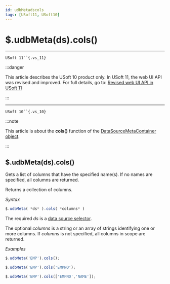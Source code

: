 ```yaml
---
id: udbMetadscols
tags: [USoft11, USoft10]
---
```

# $.udbMeta(ds).cols()



----

`USoft 11``{.vs_11}`


:::danger

This article describes the USoft 10 product only.
In USoft 11, the web UI API was revised and improved. For full details, go to:
[Revised web UI API in USoft 11](/Web_and_app_UIs/UDB_udb/Revised_web_UI_API_in_USoft_11.md)

:::

----

`USoft 10``{.vs_10}`


:::note

This article is about the **cols()** function of the [DataSourceMetaContainer object](/Web_and_app_UIs/UDB_DataSourceMetaContainer).

:::

## **$.udbMeta(ds).cols()**

Gets a list of columns that have the specified name(s). If no names are specified, all columns are returned.

Returns a collection of columns.

*Syntax*

```js
$.udbMeta( *ds* ).cols( *columns* )
```

The required *ds* is a [data source selector](/Web_and_app_UIs/UDB_DataSourceMetaContainer/UDB_DataSourceMetaContainer_object.md).

The optional *columns* is a string or an array of strings identifying one or more columns. If *columns* is not specified, all columns in scope are returned.

*Examples*

```js
$.udbMeta('EMP').cols();
```

```js
$.udbMeta('EMP').cols('EMPNO');
```

```js
$.udbMeta('EMP').cols(['EMPNO','NAME']);
```

 